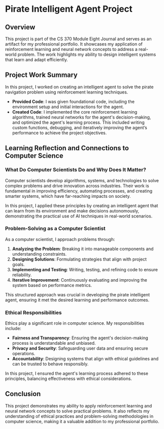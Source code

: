 # Pirate Intelligent Agent Project

## Overview

This project is part of the CS 370 Module Eight Journal and serves as an artifact for my professional portfolio. It showcases my application of reinforcement learning and neural network concepts to address a real-world problem. The work highlights my ability to design intelligent systems that learn and adapt efficiently.

## Project Work Summary

In this project, I worked on creating an intelligent agent to solve the pirate navigation problem using reinforcement learning techniques.

- **Provided Code**: I was given foundational code, including the environment setup and initial interactions for the agent.
- **Created Code**: I implemented the core reinforcement learning algorithms, trained neural networks for the agent's decision-making, and optimized the agent's learning process. This included writing custom functions, debugging, and iteratively improving the agent’s performance to achieve the project objectives.

## Learning Reflection and Connections to Computer Science

### What Do Computer Scientists Do and Why Does It Matter?

Computer scientists develop algorithms, systems, and technologies to solve complex problems and drive innovation across industries. Their work is fundamental in improving efficiency, automating processes, and creating smarter systems, which have far-reaching impacts on society.

In this project, I applied these principles by creating an intelligent agent that can learn from its environment and make decisions autonomously, demonstrating the practical use of AI techniques in real-world scenarios.

### Problem-Solving as a Computer Scientist

As a computer scientist, I approach problems through:

1. **Analyzing the Problem**: Breaking it into manageable components and understanding constraints.
2. **Designing Solutions**: Formulating strategies that align with project goals.
3. **Implementing and Testing**: Writing, testing, and refining code to ensure reliability.
4. **Iterative Improvement**: Continuously evaluating and improving the system based on performance metrics.

This structured approach was crucial in developing the pirate intelligent agent, ensuring it met the desired learning and performance outcomes.

### Ethical Responsibilities

Ethics play a significant role in computer science. My responsibilities include:

- **Fairness and Transparency**: Ensuring the agent's decision-making process is understandable and unbiased.
- **Privacy and Security**: Safeguarding user data and ensuring secure operations.
- **Accountability**: Designing systems that align with ethical guidelines and can be trusted to behave responsibly.

In this project, I ensured the agent's learning process adhered to these principles, balancing effectiveness with ethical considerations.

## Conclusion

This project demonstrates my ability to apply reinforcement learning and neural network concepts to solve practical problems. It also reflects my understanding of ethical practices and problem-solving methodologies in computer science, making it a valuable addition to my professional portfolio.

